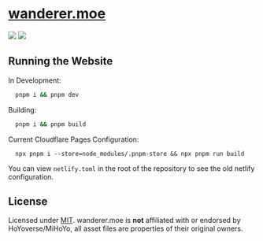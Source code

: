 # [wanderer.moe]("https://wanderer.moe")

![](https://img.shields.io/discord/982385887000272956) ![](https://img.shields.io/badge/license-MIT-blue)

## Running the Website

In Development:

```bash
  pnpm i && pnpm dev
```

Building:

```bash
  pnpm i && pnpm build
```

Current Cloudflare Pages Configuration:

```
  npx pnpm i --store=node_modules/.pnpm-store && npx pnpm run build
```

You can view `netlify.toml` in the root of the repository to see the old netlify configuration.

## License

Licensed under [MIT](https://mit.dromzeh.dev/).
wanderer.moe is **not** affiliated with or endorsed by HoYoverse/MiHoYo, all asset files are properties of their original owners.
